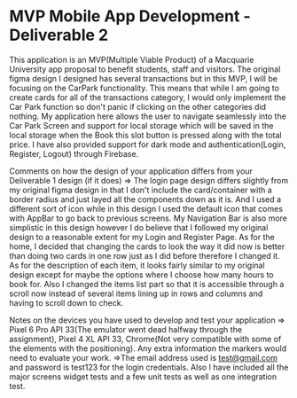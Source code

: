 # MVP Mobile App Development - Deliverable 2



This application is an MVP(Multiple Viable Product) of a Macquarie University app proposal to benefit students, staff and visitors. The original figma design I designed has several transactions but in this MVP, I will be focusing on the CarPark functionality. This means that while I am going to create cards for all of the transactions category, I would only implement the Car Park function so don't panic if clicking on the other categories did nothing. My application here allows the user to navigate seamlessly into the Car Park Screen and support for local storage which will be saved in the local storage when the Book this slot button is pressed along with the total price. I have also provided support for dark mode and authentication(Login, Register, Logout) through Firebase.

Comments on how the design of your application differs from your Deliverable 1 design (if it does)
=> The login page design differs slightly from my original figma design in that I don't include the card/container with a border radius and just layed all the components down as it is. And I used a different sort of icon while in this design I used the default icon that comes with AppBar to go back to previous screens. My Navigation Bar is also more simplistic in this design however I do believe that I followed my original design to a reasonable extent for my Login and Register Page. As for the home, I decided that changing the cards to look the way it did now is better than doing two cards in one row just as I did before therefore I changed it. As for the description of each item, it looks fairly similar to my original design except for maybe the options where I choose how many hours to book for. Also I changed the items list part so that it is accessible through a scroll now instead of several items lining up in rows and columns and having to scroll down to check.

Notes on the devices you have used to develop and test your application
=> Pixel 6 Pro API 33(The emulator went dead halfway through the assignment), Pixel 4 XL API 33, Chrome(Not very compatible with some of the elements with the positioning).
Any extra information the markers would need to evaluate your work.
=>The email address used is test@gmail.com and password is test123 for the login credentials.
Also I have included all the major screens widget tests and a few unit tests as well as one integration test.